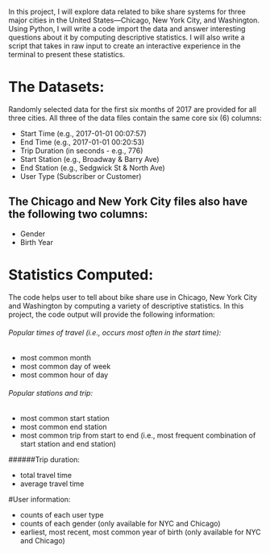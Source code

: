 In this project, I will explore data related to bike share systems for three major cities in the United States—Chicago, New York City, and Washington. Using Python, I will write a code import the data and answer interesting questions about it by computing descriptive statistics. I will also write a script that takes in raw input to create an interactive experience in the terminal to present these statistics.

# The Datasets:

Randomly selected data for the first six months of 2017 are provided for all three cities. All three of the data files contain the same core six (6) columns:

- Start Time (e.g., 2017-01-01 00:07:57)
- End Time (e.g., 2017-01-01 00:20:53)
- Trip Duration (in seconds - e.g., 776)
- Start Station (e.g., Broadway & Barry Ave)
- End Station (e.g., Sedgwick St & North Ave)
- User Type (Subscriber or Customer)

## The Chicago and New York City files also have the following two columns:
* Gender
* Birth Year

# Statistics Computed:

The code helps user to tell about bike share use in Chicago, New York City and Washington by computing a variety of descriptive statistics. In this project, the code output will provide the following information:

###### Popular times of travel (i.e., occurs most often in the start time):
* most common month
* most common day of week
* most common hour of day

###### Popular stations and trip:
* most common start station
* most common end station
* most common trip from start to end (i.e., most frequent combination of start station and end station)

######Trip duration:
* total travel time
* average travel time


#User information:
* counts of each user type
* counts of each gender (only available for NYC and Chicago)
* earliest, most recent, most common year of birth (only available for NYC and Chicago)